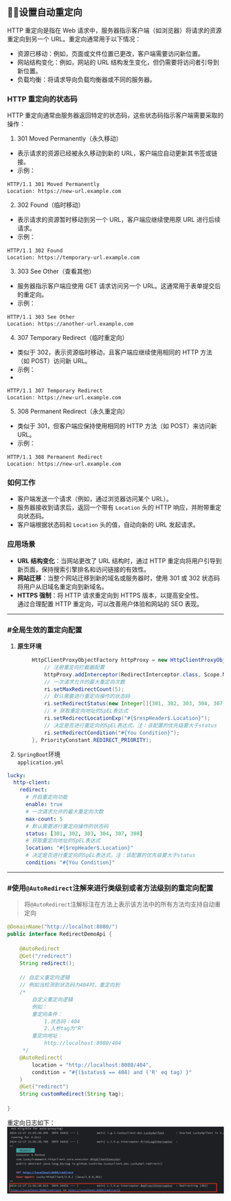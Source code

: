 ## 😮‍💨设置自动重定向
HTTP 重定向是指在 Web 请求中，服务器指示客户端（如浏览器）将请求的资源重定向到另一个 URL。重定向通常用于以下情况：

- 资源已移动：例如，页面或文件位置已更改，客户端需要访问新位置。
- 网站结构变化：例如，网站的 URL 结构发生变化，但仍需要将访问者引导到新位置。
- 负载均衡：将请求导向负载均衡器或不同的服务器。

### **HTTP 重定向的状态码**
HTTP 重定向通常由服务器返回特定的状态码，这些状态码指示客户端需要采取的操作：
1. 301 Moved Permanently（永久移动）

    
- 表示请求的资源已经被永久移动到新的 URL，客户端应自动更新其书签或链接。
- 示例：
```http request
HTTP/1.1 301 Moved Permanently
Location: https://new-url.example.com
```

2. 302 Found（临时移动）

- 表示请求的资源暂时移动到另一个 URL，客户端应继续使用原 URL 进行后续请求。
- 示例：
```http request
HTTP/1.1 302 Found
Location: https://temporary-url.example.com
```

3. 303 See Other（查看其他）

- 服务器指示客户端应使用 GET 请求访问另一个 URL。这通常用于表单提交后的重定向。
- 示例：
```http request
HTTP/1.1 303 See Other
Location: https://another-url.example.com
```

4. 307 Temporary Redirect（临时重定向）

- 类似于 302，表示资源临时移动，且客户端应继续使用相同的 HTTP 方法（如 POST）访问新 URL。
- 示例：
- 
```http request
HTTP/1.1 307 Temporary Redirect
Location: https://new-url.example.com
```

5. 308 Permanent Redirect（永久重定向）

- 类似于 301，但客户端应保持使用相同的 HTTP 方法（如 POST）来访问新 URL。
- 示例：
```http request
HTTP/1.1 308 Permanent Redirect
Location: https://new-url.example.com
```

### **如何工作**
- 客户端发送一个请求（例如，通过浏览器访问某个 URL）。
- 服务器接收到请求后，返回一个带有 `Location` 头的 HTTP 响应，并附带重定向状态码。
- 客户端根据状态码和 `Location` 头的值，自动向新的 URL 发起请求。
### **应用场景**
- **URL 结构变化**：当网站更改了 URL 结构时，通过 HTTP 重定向将用户引导到新页面，保持搜索引擎排名和访问链接的有效性。
- **网站迁移**：当整个网站迁移到新的域名或服务器时，使用 301 或 302 状态码将用户从旧域名重定向到新域名。
- **HTTPS 强制**：将 HTTP 请求重定向到 HTTPS 版本，以提高安全性。  
通过合理配置 HTTP 重定向，可以改善用户体验和网站的 SEO 表现。

___
### #全局生效的重定向配置

1. **原生环境**

```java
        HttpClientProxyObjectFactory httpProxy = new HttpClientProxyObjectFactory();
            // 注册重定向拦截器配置
            httpProxy.addInterceptor(RedirectInterceptor.class, Scope.METHOD, ri -> {
            // 一次请求允许的最大重定向次数
            ri.setMaxRedirectCount(5);
            // 默认需要进行重定向操作的状态码
            ri.setRedirectStatus(new Integer[]{301, 302, 303, 304, 307, 308});
            // # 获取重定向地址的SpEL表达式
            ri.setRedirectLocationExp("#{$respHeader$.Location}");
            // 决定是否进行重定向的SpEL表达式，注：该配置的优先级要大于status
            ri.setRedirectCondition("#{You Condition}");
        }, PriorityConstant.REDIRECT_PRIORITY);
```

2. `SpringBoot`环境  
`application.yml`
```yaml
lucky:
  http-client:
    redirect:
      # 开启重定向功能
      enable: true
      # 一次请求允许的最大重定向次数
      max-count: 5
      # 默认需要进行重定向操作的状态码
      status: [301, 302, 303, 304, 307, 308]
      # 获取重定向地址的SpEL表达式
      location: "#{$repHeader$.Location}"
      # 决定是否进行重定向的SpEL表达式，注：该配置的优先级要大于status
      condition: "#{You Condition}"
```

---
### #使用`@AutoRedirect`注解来进行类级别或者方法级别的重定向配置

> 将`@AutoRedirect`注解标注在方法上表示该方法中的所有方法均支持自动重定向

```java
@DomainName("http://localhot:8080/")
public interface RedirectDemoApi {

    @AutoRedirect
    @Get("/redirect")
    String redirect();

    // 自定义重定向逻辑
    // 例如当检测到状态码为404时，重定向到
    /*
        自定义重定向逻辑
        例如：
        重定向条件：
            1.状态码：404
            2.入参tag为"R"
        重定向地址：
            http://localhost:8080/404        
     */
    @AutoRedirect(
        location = "http://localhost:8080/404",
        condition = "#{($status$ == 404) and ('R' eq tag) }"
    )
    @Get("redirect")
    String customRedirect(String tag);
    
}
```
重定向日志如下：
![重定向日志](../../image/log-redirect.jpg)
